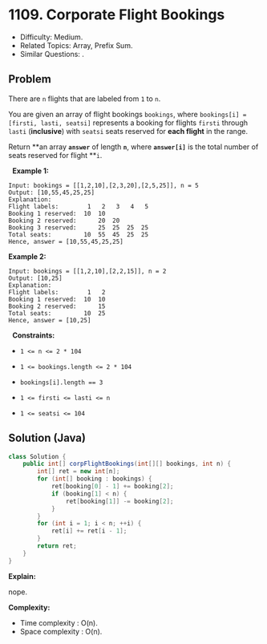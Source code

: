 # 1109. Corporate Flight Bookings

- Difficulty: Medium.
- Related Topics: Array, Prefix Sum.
- Similar Questions: .

## Problem

There are ```n``` flights that are labeled from ```1``` to ```n```.

You are given an array of flight bookings ```bookings```, where ```bookings[i] = [firsti, lasti, seatsi]``` represents a booking for flights ```firsti``` through ```lasti``` (**inclusive**) with ```seatsi``` seats reserved for **each flight** in the range.

Return **an array **```answer```** of length **```n```**, where **```answer[i]```** is the total number of seats reserved for flight **```i```.

 
**Example 1:**

```
Input: bookings = [[1,2,10],[2,3,20],[2,5,25]], n = 5
Output: [10,55,45,25,25]
Explanation:
Flight labels:        1   2   3   4   5
Booking 1 reserved:  10  10
Booking 2 reserved:      20  20
Booking 3 reserved:      25  25  25  25
Total seats:         10  55  45  25  25
Hence, answer = [10,55,45,25,25]
```

**Example 2:**

```
Input: bookings = [[1,2,10],[2,2,15]], n = 2
Output: [10,25]
Explanation:
Flight labels:        1   2
Booking 1 reserved:  10  10
Booking 2 reserved:      15
Total seats:         10  25
Hence, answer = [10,25]

```

 
**Constraints:**


	
- ```1 <= n <= 2 * 104```
	
- ```1 <= bookings.length <= 2 * 104```
	
- ```bookings[i].length == 3```
	
- ```1 <= firsti <= lasti <= n```
	
- ```1 <= seatsi <= 104```



## Solution (Java)

```java
class Solution {
    public int[] corpFlightBookings(int[][] bookings, int n) {
        int[] ret = new int[n];
        for (int[] booking : bookings) {
            ret[booking[0] - 1] += booking[2];
            if (booking[1] < n) {
                ret[booking[1]] -= booking[2];
            }
        }
        for (int i = 1; i < n; ++i) {
            ret[i] += ret[i - 1];
        }
        return ret;
    }
}
```

**Explain:**

nope.

**Complexity:**

* Time complexity : O(n).
* Space complexity : O(n).
